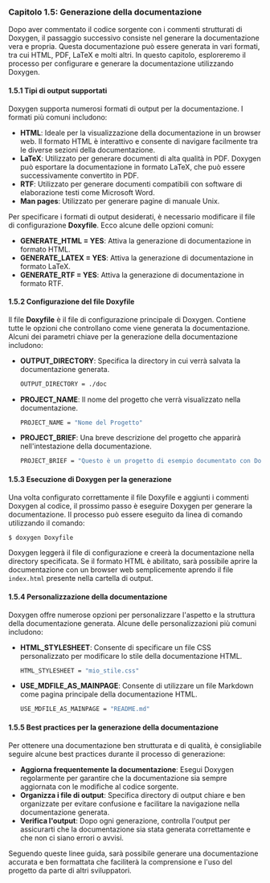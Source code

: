 ### Capitolo 1.5: Generazione della documentazione

Dopo aver commentato il codice sorgente con i commenti strutturati di Doxygen, il passaggio successivo consiste nel generare la documentazione vera e propria. Questa documentazione può essere generata in vari formati, tra cui HTML, PDF, LaTeX e molti altri. In questo capitolo, esploreremo il processo per configurare e generare la documentazione utilizzando Doxygen.

#### 1.5.1 Tipi di output supportati

Doxygen supporta numerosi formati di output per la documentazione. I formati più comuni includono:

- **HTML**: Ideale per la visualizzazione della documentazione in un browser web. Il formato HTML è interattivo e consente di navigare facilmente tra le diverse sezioni della documentazione.
- **LaTeX**: Utilizzato per generare documenti di alta qualità in PDF. Doxygen può esportare la documentazione in formato LaTeX, che può essere successivamente convertito in PDF.
- **RTF**: Utilizzato per generare documenti compatibili con software di elaborazione testi come Microsoft Word.
- **Man pages**: Utilizzato per generare pagine di manuale Unix.

Per specificare i formati di output desiderati, è necessario modificare il file di configurazione **Doxyfile**. Ecco alcune delle opzioni comuni:

- **GENERATE_HTML = YES**: Attiva la generazione di documentazione in formato HTML.
- **GENERATE_LATEX = YES**: Attiva la generazione di documentazione in formato LaTeX.
- **GENERATE_RTF = YES**: Attiva la generazione di documentazione in formato RTF.

#### 1.5.2 Configurazione del file Doxyfile

Il file **Doxyfile** è il file di configurazione principale di Doxygen. Contiene tutte le opzioni che controllano come viene generata la documentazione. Alcuni dei parametri chiave per la generazione della documentazione includono:

- **OUTPUT_DIRECTORY**: Specifica la directory in cui verrà salvata la documentazione generata.
  ```bash
  OUTPUT_DIRECTORY = ./doc
  ```

- **PROJECT_NAME**: Il nome del progetto che verrà visualizzato nella documentazione.
  ```bash
  PROJECT_NAME = "Nome del Progetto"
  ```

- **PROJECT_BRIEF**: Una breve descrizione del progetto che apparirà nell'intestazione della documentazione.
  ```bash
  PROJECT_BRIEF = "Questo è un progetto di esempio documentato con Doxygen."
  ```

#### 1.5.3 Esecuzione di Doxygen per la generazione

Una volta configurato correttamente il file Doxyfile e aggiunti i commenti Doxygen al codice, il prossimo passo è eseguire Doxygen per generare la documentazione. Il processo può essere eseguito da linea di comando utilizzando il comando:

```bash
$ doxygen Doxyfile
```

Doxygen leggerà il file di configurazione e creerà la documentazione nella directory specificata. Se il formato HTML è abilitato, sarà possibile aprire la documentazione con un browser web semplicemente aprendo il file `index.html` presente nella cartella di output.

#### 1.5.4 Personalizzazione della documentazione

Doxygen offre numerose opzioni per personalizzare l'aspetto e la struttura della documentazione generata. Alcune delle personalizzazioni più comuni includono:

- **HTML_STYLESHEET**: Consente di specificare un file CSS personalizzato per modificare lo stile della documentazione HTML.
  ```bash
  HTML_STYLESHEET = "mio_stile.css"
  ```

- **USE_MDFILE_AS_MAINPAGE**: Consente di utilizzare un file Markdown come pagina principale della documentazione HTML.
  ```bash
  USE_MDFILE_AS_MAINPAGE = "README.md"
  ```

#### 1.5.5 Best practices per la generazione della documentazione

Per ottenere una documentazione ben strutturata e di qualità, è consigliabile seguire alcune best practices durante il processo di generazione:

- **Aggiorna frequentemente la documentazione**: Esegui Doxygen regolarmente per garantire che la documentazione sia sempre aggiornata con le modifiche al codice sorgente.
- **Organizza i file di output**: Specifica directory di output chiare e ben organizzate per evitare confusione e facilitare la navigazione nella documentazione generata.
- **Verifica l'output**: Dopo ogni generazione, controlla l'output per assicurarti che la documentazione sia stata generata correttamente e che non ci siano errori o avvisi.

Seguendo queste linee guida, sarà possibile generare una documentazione accurata e ben formattata che faciliterà la comprensione e l'uso del progetto da parte di altri sviluppatori.

